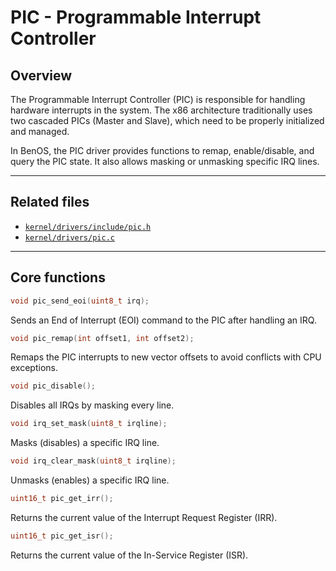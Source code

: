 # PIC - Programmable Interrupt Controller

## Overview
The Programmable Interrupt Controller (PIC) is responsible for handling hardware interrupts in the system. The x86 architecture traditionally uses two cascaded PICs (Master and Slave), which need to be properly initialized and managed.

In BenOS, the PIC driver provides functions to remap, enable/disable, and query the PIC state. It also allows masking or unmasking specific IRQ lines.

---

## Related files
- [`kernel/drivers/include/pic.h`](https://github.com/thebenos/benos/blob/main/kernel/drivers/include/pic.h)
- [`kernel/drivers/pic.c`](https://github.com/thebenos/benos/blob/main/kernel/drivers/pic.c)

---

## Core functions

```c
void pic_send_eoi(uint8_t irq);
```
Sends an End of Interrupt (EOI) command to the PIC after handling an IRQ.

```c
void pic_remap(int offset1, int offset2);
```
Remaps the PIC interrupts to new vector offsets to avoid conflicts with CPU exceptions.

```c
void pic_disable();
```
Disables all IRQs by masking every line.

```c
void irq_set_mask(uint8_t irqline);
```
Masks (disables) a specific IRQ line.

```c
void irq_clear_mask(uint8_t irqline);
```
Unmasks (enables) a specific IRQ line.

```c
uint16_t pic_get_irr();
```
Returns the current value of the Interrupt Request Register (IRR).

```c
uint16_t pic_get_isr();
```
Returns the current value of the In-Service Register (ISR).
